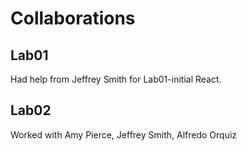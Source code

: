 # Collaborations

## Lab01
Had help from Jeffrey Smith for Lab01-initial React.

## Lab02
Worked with Amy Pierce, Jeffrey Smith, Alfredo Orquiz
